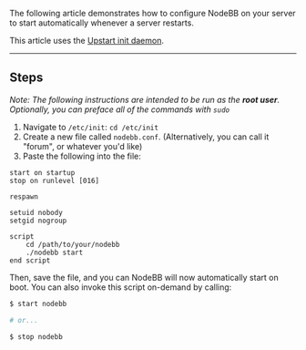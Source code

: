 The following article demonstrates how to configure NodeBB on your server to start automatically whenever a server restarts.

This article uses the [Upstart init daemon](http://en.wikipedia.org/wiki/Upstart).

----

## Steps

*Note: The following instructions are intended to be run as the __root user__. Optionally, you can preface all of the commands with `sudo`*

1. Navigate to `/etc/init`: `cd /etc/init`
1. Create a new file called `nodebb.conf`. (Alternatively, you can call it "forum", or whatever you'd like)
1. Paste the following into the file:

``` upstart
start on startup
stop on runlevel [016]

respawn

setuid nobody
setgid nogroup

script
    cd /path/to/your/nodebb
    ./nodebb start
end script
```

Then, save the file, and you can NodeBB will now automatically start on boot. You can also invoke this script on-demand by calling:

``` bash
$ start nodebb

# or...

$ stop nodebb
```